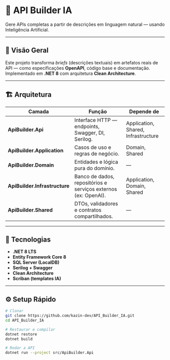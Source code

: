 # 🧠 API Builder IA  
Gere APIs completas a partir de descrições em linguagem natural — usando Inteligência Artificial.

---

## 🚀 Visão Geral
Este projeto transforma *briefs* (descrições textuais) em artefatos reais de API — como especificações **OpenAPI**, código base e documentação.  
Implementado em **.NET 8** com arquitetura **Clean Architecture**.

---

## 🏗️ Arquitetura

| Camada | Função | Depende de |
|---------|--------|------------|
| **ApiBuilder.Api** | Interface HTTP — endpoints, Swagger, DI, Serilog. | Application, Shared, Infrastructure |
| **ApiBuilder.Application** | Casos de uso e regras de negócio. | Domain, Shared |
| **ApiBuilder.Domain** | Entidades e lógica pura do domínio. | — |
| **ApiBuilder.Infrastructure** | Banco de dados, repositórios e serviços externos (ex: OpenAI). | Application, Domain, Shared |
| **ApiBuilder.Shared** | DTOs, validadores e contratos compartilhados. | — |

---

## 🧩 Tecnologias
- **.NET 8 LTS**
- **Entity Framework Core 8**
- **SQL Server (LocalDB)**
- **Serilog + Swagger**
- **Clean Architecture**
- **Scriban (templates IA)**

---

## ⚙️ Setup Rápido

```bash
# Clonar
git clone https://github.com/kazin-dev/API_Builder_IA.git
cd API_Builder_IA

# Restaurar e compilar
dotnet restore
dotnet build

# Rodar a API
dotnet run --project src/ApiBuilder.Api
